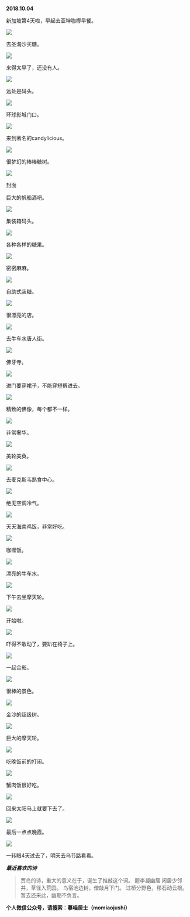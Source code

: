 
          
            
**2018.10.04**

新加坡第4天啦，早起去亚坤咖椰早餐。




![](img/51001-f163a8952e1a9912.jpg)




去圣淘沙买糖。




![](img/51001-975c78a0a1bf7dfb.jpg)




来得太早了，还没有人。




![](img/51001-9567084be17eb3d7.jpg)




远处是码头。




![](img/51001-f5d3c70d3a1c1185.jpg)




环球影城门口。




![](img/51001-64ec33030ed05201.jpg)




来到著名的candylicious。




![](img/51001-2967a1e02bdb3804.jpg)




很梦幻的棒棒糖树。




![](img/51001-3400c0728d288237.jpg)

封面


巨大的帆船酒吧。




![](img/51001-9f91b73a09db94b2.jpg)




集装箱码头。




![](img/51001-6ca27f8944d71171.jpg)




各种各样的糖果。




![](img/51001-62823dfa7d173c8a.jpg)




密密麻麻。




![](img/51001-91c1084d0d1263dc.jpg)




自助式装糖。




![](img/51001-d73e1e8858a5a83b.jpg)




很漂亮的店。




![](img/51001-80586ea7cd9cf0ed.jpg)




去牛车水唐人街。




![](img/51001-d34375ca903d6181.jpg)




佛牙寺。




![](img/51001-863c7c0963bc718e.jpg)




进门要穿裙子，不能穿短裤进去。




![](img/51001-54fe479b183be6cf.jpg)




精致的佛像，每个都不一样。




![](img/51001-284c29f6dc2bab98.jpg)




非常奢华。




![](img/51001-300fee56658ac94f.jpg)




美轮美奂。




![](img/51001-e13df1d5e304dedd.jpg)




去麦克斯韦熟食中心。




![](img/51001-f7ba1fb04e9e3c0b.jpg)




绝无空调冷气。




![](img/51001-d2c5a44f6bbf2e67.jpg)




天天海南鸡饭，非常好吃。




![](img/51001-d85a15ae080cf97f.jpg)




咖喱饭。




![](img/51001-da312da54132247c.jpg)




漂亮的牛车水。




![](img/51001-bc6368d5f48178ec.jpg)




下午去坐摩天轮。




![](img/51001-f0dcd99310289176.jpg)




开始啦。




![](img/51001-4bfef730102d418c.jpg)




吓得不敢动了，要趴在椅子上。




![](img/51001-b1dc09d37350a75f.jpg)




一起合影。




![](img/51001-795a0ad916519e2c.jpg)




很棒的景色。




![](img/51001-d0f86d18bb680856.jpg)




金沙的超级树。




![](img/51001-c5c4a981056b6fc7.jpg)




巨大的摩天轮。




![](img/51001-1bcd252e64175755.jpg)




吃晚饭前的打闹。




![](img/51001-b9daea7064129edf.jpg)




蟹肉饭很好吃。




![](img/51001-14ca973a01fe5022.jpg)




回来太阳马上就要下去了。




![](img/51001-fc6bfe4fcf0839fd.jpg)




最后一点点晚霞。




![](img/51001-08a0b0add80fb017.jpg)




一转眼4天过去了，明天去乌节路看看。


***最近喜欢的诗***
>贾岛的诗，重大的意义在于，诞生了推敲这个词。
题李凝幽居
闲居少邻并，草径入荒园。
鸟宿池边树，僧敲月下门。
过桥分野色，移石动云根。
暂去还来此，幽期不负言。




**个人微信公众号，请搜索：摹喵居士（momiaojushi）**

          
        